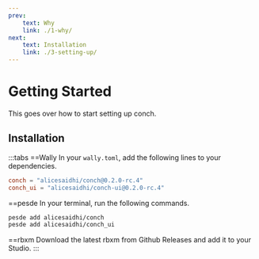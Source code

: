 ```yaml
---
prev:
    text: Why
    link: ./1-why/
next:
    text: Installation
    link: ./3-setting-up/
---
```


# Getting Started

This goes over how to start setting up conch.

## Installation

:::tabs
==Wally
In your `wally.toml`, add the following lines to your dependencies.

```toml
conch = "alicesaidhi/conch@0.2.0-rc.4"
conch_ui = "alicesaidhi/conch-ui@0.2.0-rc.4"
```

==pesde
In your terminal, run the following commands.

```sh
pesde add alicesaidhi/conch
pesde add alicesaidhi/conch_ui
```

==rbxm
Download the latest rbxm from Github Releases and add it to your Studio.
:::
